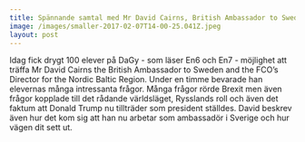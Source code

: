 ```yaml
---
title: Spännande samtal med Mr David Cairns, British Ambassador to Sweden, på Dagy
image: /images/smaller-2017-02-07T14-00-25.041Z.jpeg
layout: post
---
```


Idag fick drygt 100 elever på DaGy - som läser En6 och En7 - möjlighet att träffa Mr David Cairns the British Ambassador to Sweden and the FCO’s Director for the Nordic Baltic Region. Under en timme bevarade han elevernas många intressanta frågor. Många frågor rörde Brexit men även frågor kopplade till det rådande världsläget, Rysslands roll och även det faktum att Donald Trump nu tillträder som president ställdes. David beskrev även hur det kom sig att han nu arbetar som ambassadör i Sverige och hur vägen dit sett ut.
